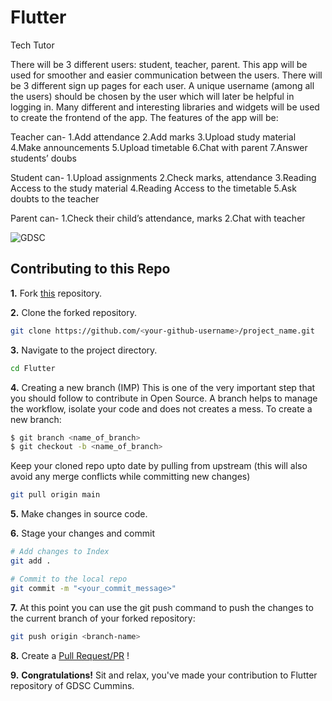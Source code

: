 # Flutter
Tech Tutor

There will be 3 different users: student, teacher, parent. This app will be used for smoother and easier communication between the users. There will be 3 different sign up pages for each user. A unique username (among all the users) should be chosen by the user which will later be helpful in logging in. Many different and interesting libraries and widgets will be used to create the frontend of the app. 
The features of the app will be:



Teacher can-
  1.Add attendance
  2.Add marks
  3.Upload study material
  4.Make announcements
  5.Upload timetable
  6.Chat with parent
  7.Answer students’ doubs


Student can-
  1.Upload assignments
  2.Check marks, attendance
  3.Reading Access to the study material
  4.Reading Access to the timetable
  5.Ask doubts to the teacher


Parent can-
  1.Check their child’s attendance, marks
  2.Chat with teacher




![GDSC](https://user-images.githubusercontent.com/56436897/193326497-f15493fe-c12e-455f-b86c-28fcf539e7a7.png)


## Contributing to this Repo

**1.** Fork [this](https://github.com/Google-Developer-Student-Club-CCOEW/Flutter/fork) repository.

**2.** Clone the forked repository.

```bash
git clone https://github.com/<your-github-username>/project_name.git
```

**3.** Navigate to the project directory.

```bash
cd Flutter
```

**4.** Creating a new branch (IMP)
This is one of the very important step that you should follow to contribute in Open Source. A branch helps to manage the workflow, isolate your code and does not creates a mess. To create a new branch:

```bash
$ git branch <name_of_branch>
$ git checkout -b <name_of_branch>
```

Keep your cloned repo upto date by pulling from upstream (this will also avoid any merge conflicts while committing new changes)

```bash
git pull origin main
```

**5.** Make changes in source code.

**6.** Stage your changes and commit

```bash
# Add changes to Index
git add .

# Commit to the local repo
git commit -m "<your_commit_message>"
```

**7.** At this point you can use the git push command to push the changes to the current branch of your forked repository:

```bash
git push origin <branch-name>
```

**8.** Create a [Pull Request/PR](https://help.github.com/en/github/collaborating-with-issues-and-pull-requests/creating-a-pull-request) !

**9.** **Congratulations!** Sit and relax, you've made your contribution to Flutter repository of GDSC Cummins.
